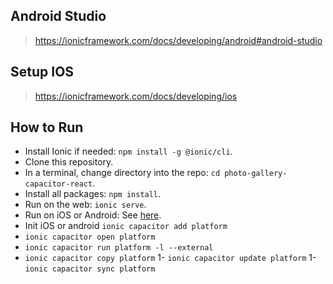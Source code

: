 ## Android Studio
> https://ionicframework.com/docs/developing/android#android-studio

## Setup IOS 
> https://ionicframework.com/docs/developing/ios


## How to Run

- Install Ionic if needed: `npm install -g @ionic/cli`.
- Clone this repository.
- In a terminal, change directory into the repo: `cd photo-gallery-capacitor-react`.
- Install all packages: `npm install`.
- Run on the web: `ionic serve`.
- Run on iOS or Android: See [here](https://ionicframework.com/docs/building/running).
- Init iOS or android `ionic capacitor add platform`
- `ionic capacitor open platform`
- `ionic capacitor run platform -l --external`
- `ionic capacitor copy platform`
1-  `ionic capacitor update platform`
1-  `ionic capacitor sync platform`


